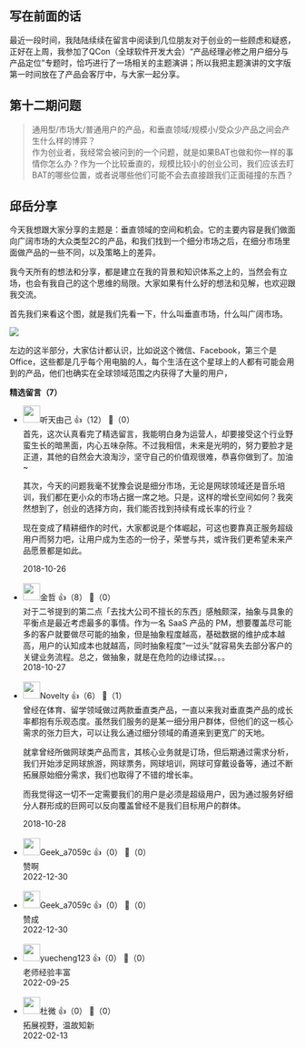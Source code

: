 ## 写在前面的话

最近一段时间，我陆陆续续在留言中阅读到几位朋友对于创业的一些顾虑和疑惑，正好在上周，我参加了QCon（全球软件开发大会）“产品经理必修之用户细分与产品定位”专题时，恰巧进行了一场相关的主题演讲；所以我把主题演讲的文字版第一时间放在了产品会客厅中，与大家一起分享。

## 第十二期问题

> 通用型/市场大/普通用户的产品，和垂直领域/规模小/受众少产品之间会产生什么样的博弈？  
> 作为创业者，我经常会被问到的一个问题，就是如果BAT也做和你一样的事情你怎么办？作为一个比较垂直的，规模比较小的创业公司，我们应该去盯BAT的哪些位置，或者说哪些他们可能不会去直接跟我们正面碰撞的东西？

## 邱岳分享

今天我想跟大家分享的主题是：垂直领域的空间和机会。它的主要内容是我们做面向广阔市场的大众类型2C的产品，和我们找到一个细分市场之后，在细分市场里面做产品的一些不同，以及策略上的差异。

我今天所有的想法和分享，都是建立在我的背景和知识体系之上的，当然会有立场，也会有我自己的这个思维的局限。大家如果有什么好的想法和见解，也欢迎跟我交流。

首先我们来看这个图，就是我们先看一下，什么叫垂直市场，什么叫广阔市场。

![](https://static001.geekbang.org/resource/image/7e/45/7eabd18136d2e24e778c66d42273fe45.png?wh=1801%2A673)

左边的这半部分，大家估计都认识，比如说这个微信、Facebook，第三个是Office，这些都是几乎每个用电脑的人，每个生活在这个星球上的人都有可能会用到的产品，他们也确实在全球领域范围之内获得了大量的用户，
<div><strong>精选留言（7）</strong></div><ul>
<li><img src="https://static001.geekbang.org/account/avatar/00/0f/8e/8b/38b93ca0.jpg" width="30px"><span>听天由己</span> 👍（12） 💬（0）<div>首先，这次认真看完了精选留言，我能明白身为运营人，却要接受这个行业野蛮生长的暗黑面，内心五味杂陈。不过我相信，未来是光明的，努力要脸才是正道，其他的自然会大浪淘沙，坚守自己的价值观很难，恭喜你做到了。加油~

其次，今天的问题我毫不犹豫会说是细分市场，无论是网球领域还是音乐培训，我们都在更小众的市场占据一席之地。只是，这样的增长空间如何？我突然想到了，创业的选择方向，我们能否找到持续有成长率的行业？

现在变成了精耕细作的时代，大家都说是个体崛起，可这也要靠真正服务超级用户而努力吧，让用户成为生态的一份子，荣誉与共，或许我们更希望未来产品愿景都是如此。</div>2018-10-26</li><br/><li><img src="https://static001.geekbang.org/account/avatar/00/0f/c1/2f/73846810.jpg" width="30px"><span>金哲</span> 👍（8） 💬（0）<div>对于二爷提到的第二点「去找大公司不擅长的东西」感触颇深，抽象与具象的平衡点是最近考虑最多的事情。作为一名 SaaS 产品的 PM，想要覆盖尽可能多的客户就要做尽可能的抽象，但是抽象程度越高，基础数据的维护成本越高，用户的认知成本也就越高，同时抽象程度“一过头”就容易失去部分客户的关键业务流程。总之，做抽象，就是在危险的边缘试探。。。</div>2018-10-27</li><br/><li><img src="https://static001.geekbang.org/account/avatar/00/12/1a/04/8c327014.jpg" width="30px"><span>Novelty</span> 👍（6） 💬（1）<div>曾经在体育、留学领域做过两款垂直类产品，一直以来我对垂直类产品的成长率都抱有乐观态度。虽然我们服务的是某一细分用户群体，但他们的这一核心需求的张力巨大，可以让我么通过细分领域的甬道来到更宽广的天地。

就拿曾经所做网球类产品而言，其核心业务就是订场，但后期通过需求分析，我们开始涉足网球旅游，网球票务，网球培训，网球可穿戴设备等，通过不断拓展原始细分需求，我们也取得了不错的增长率。

而我觉得这一切不一定需要我们的用户是必须是超级用户，因为通过服务好细分人群形成的巨网可以反向覆盖曾经不是我们目标用户的群体。
</div>2018-10-28</li><br/><li><img src="" width="30px"><span>Geek_a7059c</span> 👍（0） 💬（0）<div>赞啊</div>2022-12-30</li><br/><li><img src="" width="30px"><span>Geek_a7059c</span> 👍（0） 💬（0）<div>赞成</div>2022-12-30</li><br/><li><img src="" width="30px"><span>yuecheng123</span> 👍（0） 💬（0）<div>老师经验丰富</div>2022-09-25</li><br/><li><img src="https://thirdwx.qlogo.cn/mmopen/vi_32/DYAIOgq83eqAVNKZWBEnEf0Qz4SG3ZkkfYsia1L429N64XicGgYiak3jnKaFibibiclNEibWiatJUK5ywTicCsDpPZ1toaw/132" width="30px"><span>杜微</span> 👍（0） 💬（0）<div>拓展视野，温故知新</div>2022-02-13</li><br/>
</ul>